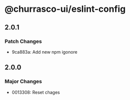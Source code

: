 # @churrasco-ui/eslint-config

## 2.0.1

### Patch Changes

- 9ca883a: Add new npm igonore

## 2.0.0

### Major Changes

- 0013308: Reset chages
